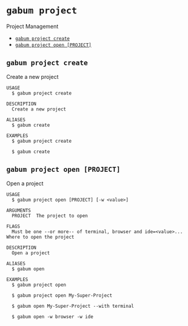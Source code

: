 `gabum project`
===============

Project Management

* [`gabum project create`](#gabum-project-create)
* [`gabum project open [PROJECT]`](#gabum-project-open-project)

## `gabum project create`

Create a new project

```
USAGE
  $ gabum project create

DESCRIPTION
  Create a new project

ALIASES
  $ gabum create

EXAMPLES
  $ gabum project create

  $ gabum create
```

## `gabum project open [PROJECT]`

Open a project

```
USAGE
  $ gabum project open [PROJECT] [-w <value>]

ARGUMENTS
  PROJECT  The project to open

FLAGS
  Must be one --or more-- of terminal, browser and ide=<value>...  Where to open the project

DESCRIPTION
  Open a project

ALIASES
  $ gabum open

EXAMPLES
  $ gabum project open

  $ gabum project open My-Super-Project

  $ gabum open My-Super-Project --with terminal

  $ gabum open -w browser -w ide
```
